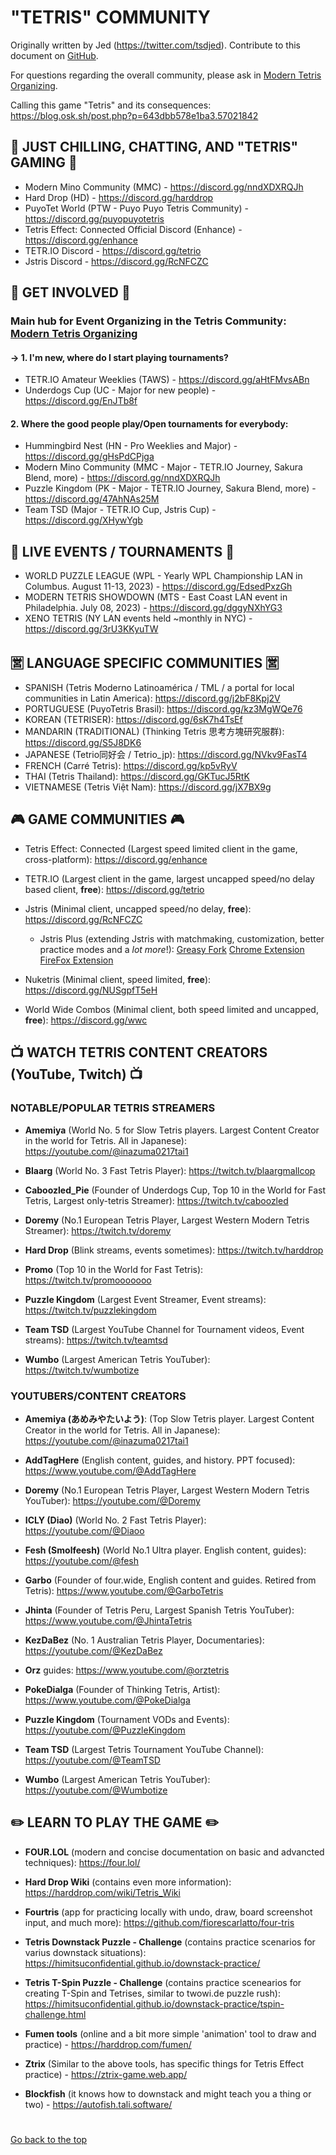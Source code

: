 # **"TETRIS"** COMMUNITY

Originally written by Jed (https://twitter.com/tsdjed). Contribute to this document on [GitHub](https://github.com/Degura/Tetris-Community).

For questions regarding the overall community, please ask in [Modern Tetris Organizing](https://discord.gg/sk8NxAJ7Ew).

Calling this game "Tetris" and its consequences: https://blog.osk.sh/post.php?p=643dbb578e1ba3.57021842

## 🌊 JUST CHILLING, CHATTING, AND "TETRIS" GAMING 🌊
* Modern Mino Community (MMC) - https://discord.gg/nndXDXRQJh
* Hard Drop (HD) - https://discord.gg/harddrop
* PuyoTet World (PTW - Puyo Puyo Tetris Community) - https://discord.gg/puyopuyotetris
* Tetris Effect: Connected Official Discord (Enhance) - https://discord.gg/enhance
* TETR․IO Discord - https://discord.gg/tetrio
* Jstris Discord - https://discord.gg/RcNFCZC

## 🥊 GET INVOLVED 🥊

### Main hub for Event Organizing in the Tetris Community: [Modern Tetris Organizing](https://discord.gg/sk8NxAJ7Ew)

#### -> 1. I'm new, where do I start playing tournaments?
* TETR․IO Amateur Weeklies (TAWS) - https://discord.gg/aHtFMvsABn 
* Underdogs Cup (UC - Major for new people) - https://discord.gg/EnJTb8f

#### 2. Where the good people play/Open tournaments for everybody:
* Hummingbird Nest (HN - Pro Weeklies and Major) - https://discord.gg/gHsPdCPjga
* Modern Mino Community (MMC - Major - TETR․IO Journey, Sakura Blend, more) - https://discord.gg/nndXDXRQJh 
* Puzzle Kingdom (PK - Major - TETR․IO Journey, Sakura Blend, more) - https://discord.gg/47AhNAs25M
* Team TSD (Major - TETR․IO Cup, Jstris Cup) - https://discord.gg/XHywYgb


## 🌸 LIVE EVENTS / TOURNAMENTS 🌸 
* WORLD PUZZLE LEAGUE (WPL - Yearly WPL Championship LAN in Columbus. August 11-13, 2023) - https://discord.gg/EdsedPxzGh
* MODERN TETRIS SHOWDOWN (MTS - East Coast LAN event in Philadelphia. July 08, 2023) - https://discord.gg/dggyNXhYG3 
*  XENO TETRIS (NY LAN events held ~monthly in NYC) - https://discord.gg/3rU3KKyuTW 


## 🈺 LANGUAGE SPECIFIC COMMUNITIES 🈺
* SPANISH (Tetris Moderno Latinoamérica / TML / a portal for local communities in Latin America): https://discord.gg/j2bF8Kpj2V
* PORTUGUESE (PuyoTetris Brasil): https://discord.gg/kz3MgWQe76
* KOREAN (TETRISER): https://discord.gg/6sK7h4TsEf
* MANDARIN (TRADITIONAL) (Thinking Tetris 思考方塊研究服群): https://discord.gg/S5J8DK6
* JAPANESE (Tetrio同好会 / Tetrio_jp): https://discord.gg/NVkv9FasT4
* FRENCH (Carré Tetris): https://discord.gg/kp5vRyV
* THAI (Tetris Thailand): https://discord.gg/GKTucJ5RtK
* VIETNAMESE (Tetris Việt Nam): https://discord.gg/jX7BX9g


## 🎮 GAME COMMUNITIES 🎮
 * Tetris Effect: Connected (Largest speed limited client in the game, cross-platform): https://discord.gg/enhance

 * TETR․IO (Largest client in the game, largest uncapped speed/no delay based client, **free**): https://discord.gg/tetrio

 * Jstris (Minimal client, uncapped speed/no delay, **free**): https://discord.gg/RcNFCZC

    * Jstris Plus (extending Jstris with matchmaking, customization, better practice modes and a *lot more*!): [Greasy Fork](https://greasyfork.org/en/scripts/451607-jstris) [Chrome Extension](https://chrome.google.com/webstore/detail/jstris%2B/phbmcindealpgopeoboadcjlgcjdanmb) [FireFox Extension](https://addons.mozilla.org/en-US/firefox/addon/jstris/)

*  Nuketris (Minimal client, speed limited, **free**): https://discord.gg/NUSgpfT5eH

 * World Wide Combos (Minimal client, both speed limited and uncapped, **free**): https://discord.gg/wwc


## 📺 WATCH TETRIS CONTENT CREATORS (YouTube, Twitch) 📺
### NOTABLE/POPULAR TETRIS STREAMERS

* **Amemiya** (World No. 5 for Slow Tetris players. Largest Content Creator in the world for Tetris. All in Japanese): https://youtube.com/@inazuma0217tai1

* **Blaarg** (World No. 3 Fast Tetris Player): https://twitch.tv/blaargmallcop

* **Caboozled_Pie** (Founder of Underdogs Cup, Top 10 in the World for Fast Tetris, Largest only-tetris Streamer): https://twitch.tv/caboozled

* **Doremy** (No.1 European Tetris Player, Largest Western Modern Tetris Streamer): https://twitch.tv/doremy

* **Hard Drop** (Blink streams, events sometimes): https://twitch.tv/harddrop

* **Promo** (Top 10 in the World for Fast Tetris): https://twitch.tv/promooooooo

* **Puzzle Kingdom** (Largest Event Streamer, Event streams): https://twitch.tv/puzzlekingdom

* **Team TSD** (Largest YouTube Channel for Tournament videos, Event streams): https://twitch.tv/teamtsd

* **Wumbo** (Largest American Tetris YouTuber): https://twitch.tv/wumbotize

### YOUTUBERS/CONTENT CREATORS

* **Amemiya (あめみやたいよう)**: (Top Slow Tetris player. Largest Content Creator in the world for Tetris. All in Japanese): https://youtube.com/@inazuma0217tai1

* **AddTagHere** (English content, guides, and history. PPT focused): https://www.youtube.com/@AddTagHere

* **Doremy** (No.1 European Tetris Player, Largest Western Modern Tetris YouTuber): https://youtube.com/@Doremy

* **ICLY (Diao)** (World No. 2 Fast Tetris Player): https://youtube.com/@Diaoo

* **Fesh (Smolfeesh)** (World No.1 Ultra player. English content, guides): https://youtube.com/@fesh

* **Garbo** (Founder of four.wide, English content and guides. Retired from Tetris): https://www.youtube.com/@GarboTetris

* **Jhinta** (Founder of Tetris Peru, Largest Spanish Tetris YouTuber): https://www.youtube.com/@JhintaTetris

* **KezDaBez** (No. 1 Australian Tetris Player, Documentaries): https://youtube.com/@KezDaBez

* **Orz** guides: https://www.youtube.com/@orztetris

* **PokeDialga** (Founder of Thinking Tetris, Artist): https://www.youtube.com/@PokeDialga

* **Puzzle Kingdom** (Tournament VODs and Events): https://youtube.com/@PuzzleKingdom

* **Team TSD** (Largest Tetris Tournament YouTube Channel): https://youtube.com/@TeamTSD

* **Wumbo** (Largest American Tetris YouTuber): https://youtube.com/@Wumbotize


## ✏️ LEARN TO PLAY THE GAME ✏️

* **FOUR.LOL** (modern and concise documentation on basic and advancted techniques): https://four.lol/

* **Hard Drop Wiki** (contains even more information): https://harddrop.com/wiki/Tetris_Wiki

* **Fourtris** (app for practicing locally with undo, draw, board screenshot input, and much more): https://github.com/fiorescarlatto/four-tris

* **Tetris Downstack Puzzle - Challenge** (contains practice scenarios for varius downstack situations): https://himitsuconfidential.github.io/downstack-practice/

* **Tetris T-Spin Puzzle - Challenge** (contains practice scenearios for creating T-Spin and Tetrises, similar to twowi.de puzzle rush): https://himitsuconfidential.github.io/downstack-practice/tspin-challenge.html

* **Fumen tools** (online and a bit more simple 'animation' tool to draw and practice) - https://harddrop.com/fumen/

* **Ztrix** (Similar to the above tools, has specific things for Tetris Effect practice) - https://ztrix-game.web.app/

* **Blockfish** (it knows how to downstack and might teach you a thing or two) - https://autofish.tali.software/
  
#

[Go back to the top](#top)
